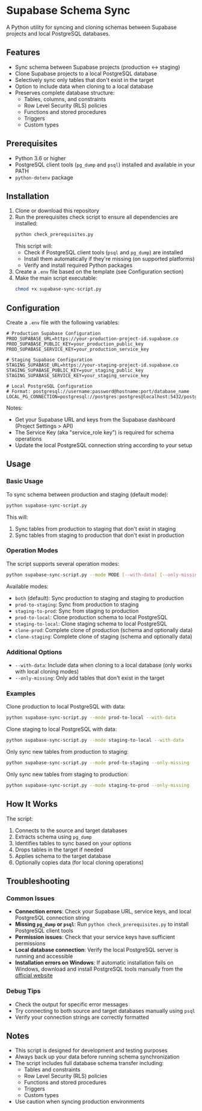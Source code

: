 # Supabase Schema Sync

A Python utility for syncing and cloning schemas between Supabase projects and local PostgreSQL databases.

## Features

- Sync schema between Supabase projects (production ↔ staging)
- Clone Supabase projects to a local PostgreSQL database
- Selectively sync only tables that don't exist in the target
- Option to include data when cloning to a local database
- Preserves complete database structure:
  - Tables, columns, and constraints
  - Row Level Security (RLS) policies
  - Functions and stored procedures
  - Triggers
  - Custom types

## Prerequisites

- Python 3.6 or higher
- PostgreSQL client tools (`pg_dump` and `psql`) installed and available in your PATH
- `python-dotenv` package

## Installation

1. Clone or download this repository
2. Run the prerequisites check script to ensure all dependencies are installed:
   ```bash
   python check_prerequisites.py
   ```
   This script will:
   - Check if PostgreSQL client tools (`psql` and `pg_dump`) are installed
   - Install them automatically if they're missing (on supported platforms)
   - Verify and install required Python packages
3. Create a `.env` file based on the template (see Configuration section)
4. Make the main script executable:
   ```bash
   chmod +x supabase-sync-script.py
   ```

## Configuration

Create a `.env` file with the following variables:

```
# Production Supabase Configuration
PROD_SUPABASE_URL=https://your-production-project-id.supabase.co
PROD_SUPABASE_PUBLIC_KEY=your_production_public_key
PROD_SUPABASE_SERVICE_KEY=your_production_service_key

# Staging Supabase Configuration
STAGING_SUPABASE_URL=https://your-staging-project-id.supabase.co
STAGING_SUPABASE_PUBLIC_KEY=your_staging_public_key
STAGING_SUPABASE_SERVICE_KEY=your_staging_service_key

# Local PostgreSQL Configuration
# Format: postgresql://username:password@hostname:port/database_name
LOCAL_PG_CONNECTION=postgresql://postgres:postgres@localhost:5432/postgres
```

Notes:
- Get your Supabase URL and keys from the Supabase dashboard (Project Settings > API)
- The Service Key (aka "service_role key") is required for schema operations
- Update the local PostgreSQL connection string according to your setup

## Usage

### Basic Usage

To sync schema between production and staging (default mode):

```bash
python supabase-sync-script.py
```

This will:
1. Sync tables from production to staging that don't exist in staging
2. Sync tables from staging to production that don't exist in production

### Operation Modes

The script supports several operation modes:

```bash
python supabase-sync-script.py --mode MODE [--with-data] [--only-missing]
```

Available modes:
- `both` (default): Sync production to staging and staging to production
- `prod-to-staging`: Sync from production to staging
- `staging-to-prod`: Sync from staging to production
- `prod-to-local`: Clone production schema to local PostgreSQL
- `staging-to-local`: Clone staging schema to local PostgreSQL
- `clone-prod`: Complete clone of production (schema and optionally data)
- `clone-staging`: Complete clone of staging (schema and optionally data)

### Additional Options

- `--with-data`: Include data when cloning to a local database (only works with local cloning modes)
- `--only-missing`: Only add tables that don't exist in the target

### Examples

Clone production to local PostgreSQL with data:
```bash
python supabase-sync-script.py --mode prod-to-local --with-data
```

Clone staging to local PostgreSQL with data:
```bash
python supabase-sync-script.py --mode staging-to-local --with-data
```

Only sync new tables from production to staging:
```bash
python supabase-sync-script.py --mode prod-to-staging --only-missing
```

Only sync new tables from staging to production:
```bash
python supabase-sync-script.py --mode staging-to-prod --only-missing
```

## How It Works

The script:
1. Connects to the source and target databases
2. Extracts schema using `pg_dump`
3. Identifies tables to sync based on your options
4. Drops tables in the target if needed 
5. Applies schema to the target database
6. Optionally copies data (for local cloning operations)

## Troubleshooting

### Common Issues

- **Connection errors**: Check your Supabase URL, service keys, and local PostgreSQL connection string
- **Missing `pg_dump` or `psql`**: Run `python check_prerequisites.py` to install PostgreSQL client tools
- **Permission issues**: Check that your service keys have sufficient permissions
- **Local database connection**: Verify the local PostgreSQL server is running and accessible
- **Installation errors on Windows**: If automatic installation fails on Windows, download and install PostgreSQL tools manually from the [official website](https://www.postgresql.org/download/windows/)

### Debug Tips

- Check the output for specific error messages
- Try connecting to both source and target databases manually using `psql`
- Verify your connection strings are correctly formatted

## Notes

- This script is designed for development and testing purposes
- Always back up your data before running schema synchronization
- The script includes full database schema transfer including:
  - Tables and constraints
  - Row Level Security (RLS) policies
  - Functions and stored procedures
  - Triggers
  - Custom types
- Use caution when syncing production environments